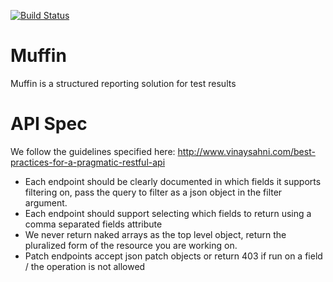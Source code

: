 [![Build Status](https://travis-ci.org/patissiere/muffin.svg?branch=master)](https://travis-ci.org/patissiere/muffin)

# Muffin
Muffin is a structured reporting solution for test results

# API Spec

We follow the guidelines specified here:
http://www.vinaysahni.com/best-practices-for-a-pragmatic-restful-api

- Each endpoint should be clearly documented in which fields it supports filtering on, 
pass the query to filter as a json object in the filter argument.
- Each endpoint should support selecting which fields to return using a 
comma separated fields attribute
- We never return naked arrays as the top level object, return the pluralized form of 
the resource you are working on.
- Patch endpoints accept json patch objects or return 403 if run on a 
field / the operation is not allowed
